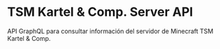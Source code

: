 # TSM Kartel & Comp. Server API

API GraphQL para consultar información del servidor de Minecraft TSM Kartel & Comp.
